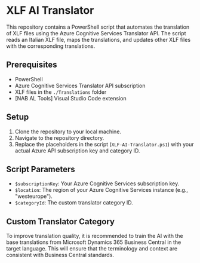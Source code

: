 # XLF AI Translator

This repository contains a PowerShell script that automates the translation of XLF files using the Azure Cognitive Services Translator API. The script reads an Italian XLF file, maps the translations, and updates other XLF files with the corresponding translations.

## Prerequisites

- PowerShell
- Azure Cognitive Services Translator API subscription
- XLF files in the `./Translations` folder
- [NAB AL Tools] Visual Studio Code extension

## Setup

1. Clone the repository to your local machine.
2. Navigate to the repository directory.
3. Replace the placeholders in the script (`XLF-AI-Translator.ps1`) with your actual Azure API subscription key and category ID.

## Script Parameters

- `$subscriptionKey`: Your Azure Cognitive Services subscription key.
- `$location`: The region of your Azure Cognitive Services instance (e.g., "westeurope").
- `$categoryId`: The custom translator category ID.

## Custom Translator Category
To improve translation quality, it is recommended to train the AI with the base translations from Microsoft Dynamics 365 Business Central in the target language. This will ensure that the terminology and context are consistent with Business Central standards.
